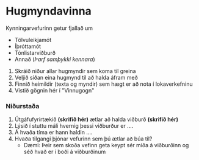 # Hugmyndavinna

Kynningarvefurinn getur fjallað um 

* Tölvuleikjamót 
* Íþróttamót 
* Tónlistarviðburð
* Annað (_Þarf samþykki kennara_) 

1. Skráið niður allar hugmyndir sem koma til greina
2. Veljið síðan eina hugmynd til að halda áfram með 
3. Finnið heimildir (texta og myndir) sem hægt er að nota í lokaverkefninu 
4. Vistið gögnin hér í "Vinnugogn"

### Niðurstaða

1. Útgáfufyrirtækið **(skrifið hér)** ætlar að halda viðburð **(skrifið hér)** 
2. Lýsið í stuttu máli hvernig þessi viðburður er ....
3. Á hvaða tíma er hann haldin ....
4. Hvaða tilgangi þjónar vefurinn sem þú ætlar að búa til?
   * Dæmi: Þeir sem skoða vefinn geta keypt sér miða á viðburðinn og séð hvað er í boði á viðburðinum
